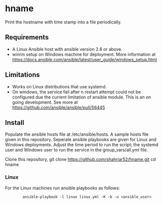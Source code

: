 # hname
Print the hostname with time stamp into a file periodically.

## Requirements
- A Linux Ansible host with ansible version 2.8 or above.
- winrm setup on Windows machine for deployment. More information at https://docs.ansible.com/ansible/latest/user_guide/windows_setup.html

## Limitations
- Works on Linux distributions that use systemd.
- On windows, the service fail after n restart attempt could not be configured due the current limitation of ansible module. This is an on going development. See more at https://github.com/ansible/ansible/pull/56445

## Install
Populate the ansible hosts file at /etc/ansible/hosts. A sample hosts file given in this repository.
Seperate ansible playbooks are given for Linux and Windows deployments. Adjust the time period to run the script; the systemd user and Windows user to run the service in the group_vars/all.yml file.

Clone this repository,
            git clone https://github.com/shahriar52/hname.git
            cd hname

### Linux
For the Linux machines run ansible playbooks as follows:

            ansible-playbook -l linux linux.yml -K -b -u <ansible_user>
